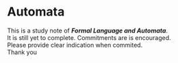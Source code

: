 # Automata
This is a study note of ***Formal Language and Automata***.\
It is still yet to complete. Commitments are is encouraged.\
Please provide clear indication when commited.\
Thank you

